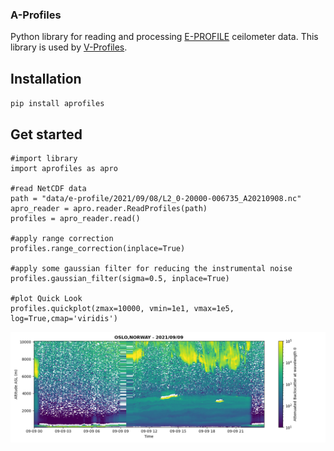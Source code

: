 ### A-Profiles

Python library for reading and processing [E-PROFILE](https://e-profile.eu/#/cm_profile) ceilometer data. This library is used by [V-Profiles](https://aerocom-vprofiles.met.no).

## Installation
`pip install aprofiles`

## Get started
```
#import library
import aprofiles as apro

#read NetCDF data
path = "data/e-profile/2021/09/08/L2_0-20000-006735_A20210908.nc"
apro_reader = apro.reader.ReadProfiles(path)
profiles = apro_reader.read()

#apply range correction
profiles.range_correction(inplace=True)

#apply some gaussian filter for reducing the instrumental noise
profiles.gaussian_filter(sigma=0.5, inplace=True)

#plot Quick Look
profiles.quickplot(zmax=10000, vmin=1e1, vmax=1e5, log=True,cmap='viridis')
``` 
<img src="examples/QL-AttenuatedBackscatter-20210909.png" title="Example of Attenuated Backscatter Signal" width="800"/>